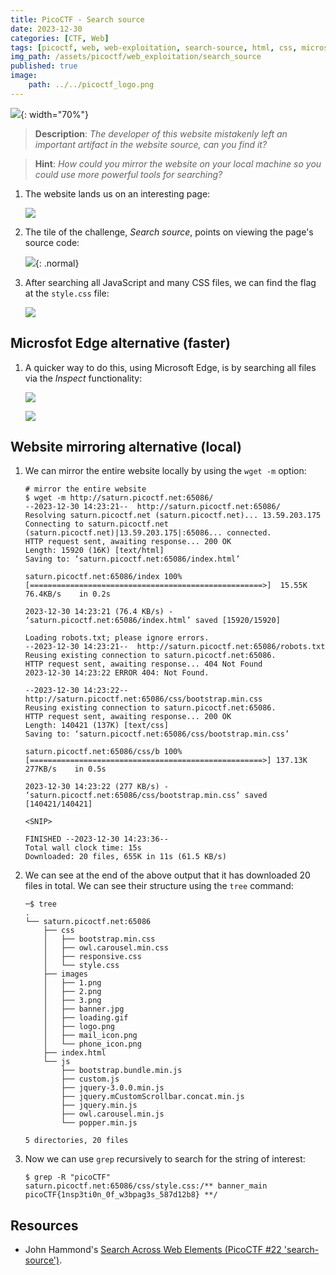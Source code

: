 ```yaml
---
title: PicoCTF - Search source
date: 2023-12-30
categories: [CTF, Web]
tags: [picoctf, web, web-exploitation, search-source, html, css, microsoft-edge]
img_path: /assets/picoctf/web_exploitation/search_source
published: true
image:
    path: ../../picoctf_logo.png
---
```


![](room_banner.png){: width="70%"}

> **Description**: _The developer of this website mistakenly left an important artifact in the website source, can you find it?_

> **Hint**: _How could you mirror the website on your local machine so you could use more powerful tools for searching?_

1. The website lands us on an interesting page:

    ![](home.png)

2. The tile of the challenge, *Search source*, points on viewing the page's source code:

    ![](source.png){: .normal}

3. After searching all JavaScript and many CSS files, we can find the flag at the `style.css` file:

    ![](flag.png)

## Microsfot Edge alternative (faster)

1. A quicker way to do this, using Microsoft Edge, is by searching all files via the *Inspect* functionality:

    ![](inspector_search_sources.png)

    ![](inspector_search_sources_1.png)

## Website mirroring alternative (local)

1. We can mirror the entire website locally by using the `wget -m` option:

    ```shell
    # mirror the entire website
    $ wget -m http://saturn.picoctf.net:65086/
    --2023-12-30 14:23:21--  http://saturn.picoctf.net:65086/
    Resolving saturn.picoctf.net (saturn.picoctf.net)... 13.59.203.175
    Connecting to saturn.picoctf.net (saturn.picoctf.net)|13.59.203.175|:65086... connected.
    HTTP request sent, awaiting response... 200 OK
    Length: 15920 (16K) [text/html]
    Saving to: ‘saturn.picoctf.net:65086/index.html’

    saturn.picoctf.net:65086/index 100%[====================================================>]  15.55K  76.4KB/s    in 0.2s

    2023-12-30 14:23:21 (76.4 KB/s) - ‘saturn.picoctf.net:65086/index.html’ saved [15920/15920]

    Loading robots.txt; please ignore errors.
    --2023-12-30 14:23:21--  http://saturn.picoctf.net:65086/robots.txt
    Reusing existing connection to saturn.picoctf.net:65086.
    HTTP request sent, awaiting response... 404 Not Found
    2023-12-30 14:23:22 ERROR 404: Not Found.

    --2023-12-30 14:23:22--  http://saturn.picoctf.net:65086/css/bootstrap.min.css
    Reusing existing connection to saturn.picoctf.net:65086.
    HTTP request sent, awaiting response... 200 OK
    Length: 140421 (137K) [text/css]
    Saving to: ‘saturn.picoctf.net:65086/css/bootstrap.min.css’

    saturn.picoctf.net:65086/css/b 100%[====================================================>] 137.13K   277KB/s    in 0.5s

    2023-12-30 14:23:22 (277 KB/s) - ‘saturn.picoctf.net:65086/css/bootstrap.min.css’ saved [140421/140421]

    <SNIP>

    FINISHED --2023-12-30 14:23:36--
    Total wall clock time: 15s
    Downloaded: 20 files, 655K in 11s (61.5 KB/s)
    ```

2. We can see at the end of the above output that it has downloaded 20 files in total. We can see their structure using the `tree` command:

    ```shell
    ─$ tree
    .
    └── saturn.picoctf.net:65086
        ├── css
        │   ├── bootstrap.min.css
        │   ├── owl.carousel.min.css
        │   ├── responsive.css
        │   └── style.css
        ├── images
        │   ├── 1.png
        │   ├── 2.png
        │   ├── 3.png
        │   ├── banner.jpg
        │   ├── loading.gif
        │   ├── logo.png
        │   ├── mail_icon.png
        │   └── phone_icon.png
        ├── index.html
        └── js
            ├── bootstrap.bundle.min.js
            ├── custom.js
            ├── jquery-3.0.0.min.js
            ├── jquery.mCustomScrollbar.concat.min.js
            ├── jquery.min.js
            ├── owl.carousel.min.js
            └── popper.min.js

    5 directories, 20 files
    ```

3. Now we can use `grep` recursively to search for the string of interest:

    ```shell
    $ grep -R "picoCTF"
    saturn.picoctf.net:65086/css/style.css:/** banner_main picoCTF{1nsp3ti0n_0f_w3bpag3s_587d12b8} **/
    ```

## Resources

- John Hammond's [Search Across Web Elements (PicoCTF #22 'search-source')](https://www.youtube.com/watch?v=7PqL1g_25QQ).